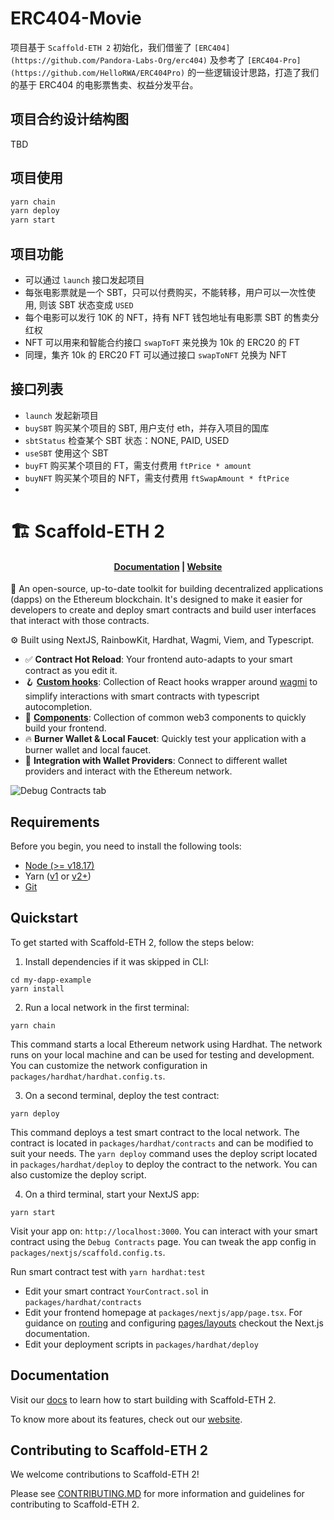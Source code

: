 # ERC404-Movie

项目基于 `Scaffold-ETH 2` 初始化，我们借鉴了 `[ERC404](https://github.com/Pandora-Labs-Org/erc404)` 及参考了 `[ERC404-Pro](https://github.com/HelloRWA/ERC404Pro)` 的一些逻辑设计思路，打造了我们的基于 ERC404 的电影票售卖、权益分发平台。

## 项目合约设计结构图

TBD

## 项目使用

```sh
yarn chain
yarn deploy
yarn start
```

## 项目功能

* 可以通过 `launch` 接口发起项目
* 每张电影票就是一个 SBT，只可以付费购买，不能转移，用户可以一次性使用, 则该 SBT 状态变成 `USED`
* 每个电影可以发行 10K 的 NFT，持有 NFT 钱包地址有电影票 SBT 的售卖分红权
* NFT 可以用来和智能合约接口 `swapToFT` 来兑换为 10k 的 ERC20 的 FT
* 同理，集齐 10k 的 ERC20 FT 可以通过接口 `swapToNFT` 兑换为 NFT


## 接口列表

* `launch` 发起新项目
* `buySBT` 购买某个项目的 SBT, 用户支付 eth，并存入项目的国库
* `sbtStatus` 检查某个 SBT 状态：NONE, PAID, USED
* `useSBT` 使用这个 SBT
* `buyFT` 购买某个项目的 FT，需支付费用 `ftPrice * amount`
* `buyNFT` 购买某个项目的 NFT，需支付费用 `ftSwapAmount * ftPrice`
*

# 🏗 Scaffold-ETH 2

<h4 align="center">
  <a href="https://docs.scaffoldeth.io">Documentation</a> |
  <a href="https://scaffoldeth.io">Website</a>
</h4>

🧪 An open-source, up-to-date toolkit for building decentralized applications (dapps) on the Ethereum blockchain. It's designed to make it easier for developers to create and deploy smart contracts and build user interfaces that interact with those contracts.

⚙️ Built using NextJS, RainbowKit, Hardhat, Wagmi, Viem, and Typescript.

- ✅ **Contract Hot Reload**: Your frontend auto-adapts to your smart contract as you edit it.
- 🪝 **[Custom hooks](https://docs.scaffoldeth.io/hooks/)**: Collection of React hooks wrapper around [wagmi](https://wagmi.sh/) to simplify interactions with smart contracts with typescript autocompletion.
- 🧱 [**Components**](https://docs.scaffoldeth.io/components/): Collection of common web3 components to quickly build your frontend.
- 🔥 **Burner Wallet & Local Faucet**: Quickly test your application with a burner wallet and local faucet.
- 🔐 **Integration with Wallet Providers**: Connect to different wallet providers and interact with the Ethereum network.

![Debug Contracts tab](https://github.com/scaffold-eth/scaffold-eth-2/assets/55535804/b237af0c-5027-4849-a5c1-2e31495cccb1)

## Requirements

Before you begin, you need to install the following tools:

- [Node (>= v18.17)](https://nodejs.org/en/download/)
- Yarn ([v1](https://classic.yarnpkg.com/en/docs/install/) or [v2+](https://yarnpkg.com/getting-started/install))
- [Git](https://git-scm.com/downloads)

## Quickstart

To get started with Scaffold-ETH 2, follow the steps below:

1. Install dependencies if it was skipped in CLI:

```
cd my-dapp-example
yarn install
```

2. Run a local network in the first terminal:

```
yarn chain
```

This command starts a local Ethereum network using Hardhat. The network runs on your local machine and can be used for testing and development. You can customize the network configuration in `packages/hardhat/hardhat.config.ts`.

3. On a second terminal, deploy the test contract:

```
yarn deploy
```

This command deploys a test smart contract to the local network. The contract is located in `packages/hardhat/contracts` and can be modified to suit your needs. The `yarn deploy` command uses the deploy script located in `packages/hardhat/deploy` to deploy the contract to the network. You can also customize the deploy script.

4. On a third terminal, start your NextJS app:

```
yarn start
```

Visit your app on: `http://localhost:3000`. You can interact with your smart contract using the `Debug Contracts` page. You can tweak the app config in `packages/nextjs/scaffold.config.ts`.

Run smart contract test with `yarn hardhat:test`

- Edit your smart contract `YourContract.sol` in `packages/hardhat/contracts`
- Edit your frontend homepage at `packages/nextjs/app/page.tsx`. For guidance on [routing](https://nextjs.org/docs/app/building-your-application/routing/defining-routes) and configuring [pages/layouts](https://nextjs.org/docs/app/building-your-application/routing/pages-and-layouts) checkout the Next.js documentation.
- Edit your deployment scripts in `packages/hardhat/deploy`

## Documentation

Visit our [docs](https://docs.scaffoldeth.io) to learn how to start building with Scaffold-ETH 2.

To know more about its features, check out our [website](https://scaffoldeth.io).

## Contributing to Scaffold-ETH 2

We welcome contributions to Scaffold-ETH 2!

Please see [CONTRIBUTING.MD](https://github.com/scaffold-eth/scaffold-eth-2/blob/main/CONTRIBUTING.md) for more information and guidelines for contributing to Scaffold-ETH 2.
